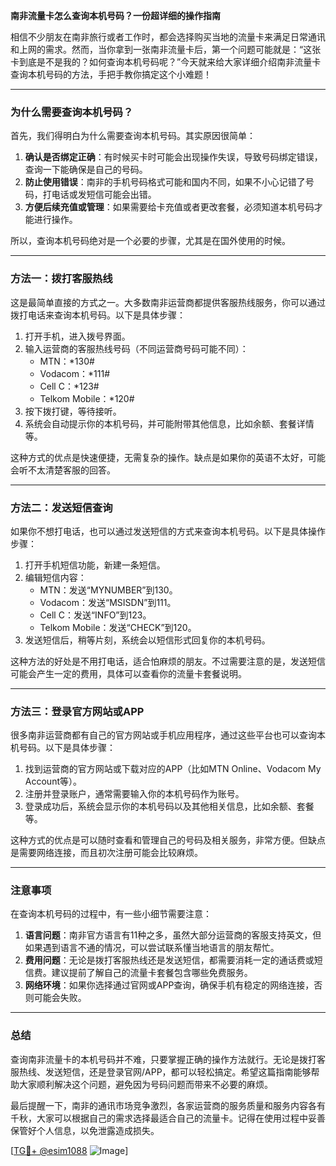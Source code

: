 **南非流量卡怎么查询本机号码？一份超详细的操作指南**

相信不少朋友在南非旅行或者工作时，都会选择购买当地的流量卡来满足日常通讯和上网的需求。然而，当你拿到一张南非流量卡后，第一个问题可能就是：“这张卡到底是不是我的？如何查询本机号码呢？”今天就来给大家详细介绍南非流量卡查询本机号码的方法，手把手教你搞定这个小难题！

---

### **为什么需要查询本机号码？**

首先，我们得明白为什么需要查询本机号码。其实原因很简单：  
1. **确认是否绑定正确**：有时候买卡时可能会出现操作失误，导致号码绑定错误，查询一下能确保是自己的号码。
2. **防止使用错误**：南非的手机号码格式可能和国内不同，如果不小心记错了号码，打电话或发短信可能会出错。
3. **方便后续充值或管理**：如果需要给卡充值或者更改套餐，必须知道本机号码才能进行操作。

所以，查询本机号码绝对是一个必要的步骤，尤其是在国外使用的时候。

---

### **方法一：拨打客服热线**

这是最简单直接的方式之一。大多数南非运营商都提供客服热线服务，你可以通过拨打电话来查询本机号码。以下是具体步骤：

1. 打开手机，进入拨号界面。
2. 输入运营商的客服热线号码（不同运营商号码可能不同）：
   - MTN：*130#
   - Vodacom：*111#
   - Cell C：*123#
   - Telkom Mobile：*120#
3. 按下拨打键，等待接听。
4. 系统会自动提示你的本机号码，并可能附带其他信息，比如余额、套餐详情等。

这种方式的优点是快速便捷，无需复杂的操作。缺点是如果你的英语不太好，可能会听不太清楚客服的回答。

---

### **方法二：发送短信查询**

如果你不想打电话，也可以通过发送短信的方式来查询本机号码。以下是具体操作步骤：

1. 打开手机短信功能，新建一条短信。
2. 编辑短信内容：
   - MTN：发送“MYNUMBER”到130。
   - Vodacom：发送“MSISDN”到111。
   - Cell C：发送“INFO”到123。
   - Telkom Mobile：发送“CHECK”到120。
3. 发送短信后，稍等片刻，系统会以短信形式回复你的本机号码。

这种方法的好处是不用打电话，适合怕麻烦的朋友。不过需要注意的是，发送短信可能会产生一定的费用，具体可以查看你的流量卡套餐说明。

---

### **方法三：登录官方网站或APP**

很多南非运营商都有自己的官方网站或手机应用程序，通过这些平台也可以查询本机号码。以下是具体步骤：

1. 找到运营商的官方网站或下载对应的APP（比如MTN Online、Vodacom My Account等）。
2. 注册并登录账户，通常需要输入你的本机号码作为账号。
3. 登录成功后，系统会显示你的本机号码以及其他相关信息，比如余额、套餐等。

这种方式的优点是可以随时查看和管理自己的号码及相关服务，非常方便。但缺点是需要网络连接，而且初次注册可能会比较麻烦。

---

### **注意事项**

在查询本机号码的过程中，有一些小细节需要注意：

1. **语言问题**：南非官方语言有11种之多，虽然大部分运营商的客服支持英文，但如果遇到语言不通的情况，可以尝试联系懂当地语言的朋友帮忙。
2. **费用问题**：无论是拨打客服热线还是发送短信，都需要消耗一定的通话费或短信费。建议提前了解自己的流量卡套餐包含哪些免费服务。
3. **网络环境**：如果你选择通过官网或APP查询，确保手机有稳定的网络连接，否则可能会失败。

---

### **总结**

查询南非流量卡的本机号码并不难，只要掌握正确的操作方法就行。无论是拨打客服热线、发送短信，还是登录官网/APP，都可以轻松搞定。希望这篇指南能够帮助大家顺利解决这个问题，避免因为号码问题而带来不必要的麻烦。

最后提醒一下，南非的通讯市场竞争激烈，各家运营商的服务质量和服务内容各有千秋，大家可以根据自己的需求选择最适合自己的流量卡。记得在使用过程中妥善保管好个人信息，以免泄露造成损失。

[[TG💪+ @esim1088](https://t.me/s/esim1088) ![Image](https://i.postimg.cc/4NQfJmqS/Snipaste-2025-05-13-00-14-12.png)]
